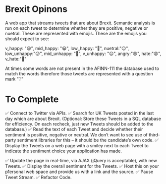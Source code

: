 # Brexit Opinons
A web app that streams tweets that are about Brexit. Semantic analysis is run on each tweet to determine whether they are positive, negative or nuetral. These are represented with emojis. These are the emojis you should expect to see:

 v_happy: "😃",
    mid_happy: "😀",
    low_happy: "🙂",
    nuetral:"😐",
    low_unhappy:"😕",
    mid_unhappy: "🙁",
    v_unhappy: "☹️",
    angry:"😠",
    hate:"😡",
    v_hate:"🤬"

At times some words are not present in the AFINN-111 the database used to match the words therefore those tweets are represented with a question mark "❔"

# To Complete
✅ Connect to Twitter via APIs.
✅ Search for UK Tweets posted in the last day which are about Brexit.
 (Optional: Store these Tweets in a SQL database for efficiency.  On each recheck, just new Tweets should be added to the database.)
✅ Read the text of each Tweet and decide whether their sentiment is positive, negative or neutral.  We don’t want to see use of third-party sentiment libraries for this – it should be the candidate’s own code.
✅ Display the Tweets on a web page with a smiley next to each Tweet to indicate the sentiment choice your application has made.

✅ Update the page in real-time, via AJAX (jQuery is acceptable), with new Tweets.
✅ Display the overall sentiment for the Tweets.
✅ Host this on your p1ersonal web space and provide us with a link and the source.
✅ Pause Tweet Stream.
✅ Refactor Code.


